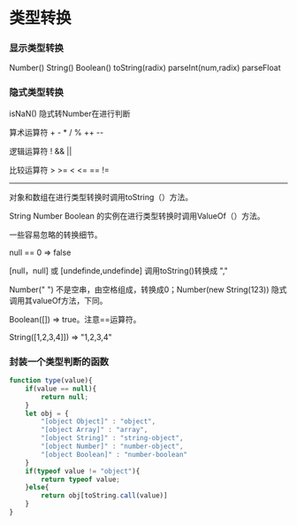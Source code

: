 # 类型转换

### 显示类型转换

Number() String() Boolean() toString(radix) parseInt(num,radix) parseFloat

### 隐式类型转换

isNaN() 隐式转Number在进行判断

算术运算符 + - * / % ++ -- 

逻辑运算符 ! && ||

比较运算符  > >= < <= == != 

------

对象和数组在进行类型转换时调用toString（）方法。

String Number Boolean 的实例在进行类型转换时调用ValueOf（）方法。

一些容易忽略的转换细节。

null == 0   =>  false

[null，null] 或 [undefinde,undefinde] 调用toString()转换成 ","

Number(" ") 不是空串，由空格组成，转换成0；Number(new String(123)) 隐式调用其valueOf方法，下同。

Boolean([]) => true。注意==运算符。

String([1,2,3,4]]) => "1,2,3,4"

### 封装一个类型判断的函数

```javascript
function type(value){
    if(value == null){
    	return null;
	}
    let obj = {
        "[object Object]" : "object",
        "[object Array]" : "array",
        "[object String]" : "string-object",
        "[object Number]" : "number-object",
        "[object Boolean]" : "number-boolean"
    }
	if(typeof value != "object"){
        return typeof value;
	}else{
        return obj[toString.call(value)]
    }
}
```


